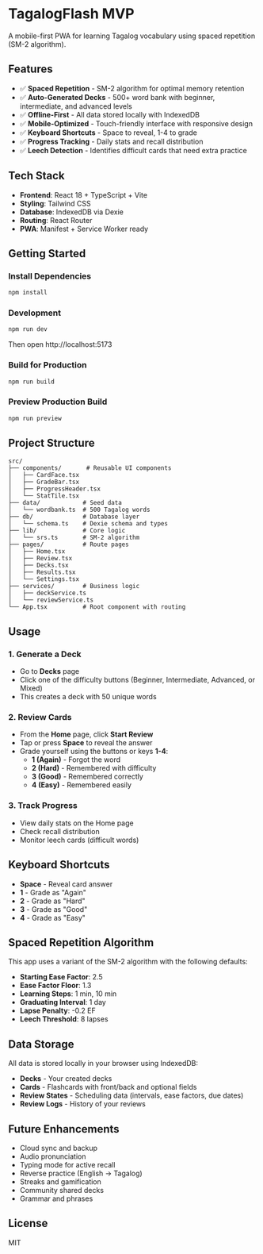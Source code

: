# TagalogFlash MVP

A mobile-first PWA for learning Tagalog vocabulary using spaced repetition (SM-2 algorithm).

## Features

- ✅ **Spaced Repetition** - SM-2 algorithm for optimal memory retention
- ✅ **Auto-Generated Decks** - 500+ word bank with beginner, intermediate, and advanced levels
- ✅ **Offline-First** - All data stored locally with IndexedDB
- ✅ **Mobile-Optimized** - Touch-friendly interface with responsive design
- ✅ **Keyboard Shortcuts** - Space to reveal, 1-4 to grade
- ✅ **Progress Tracking** - Daily stats and recall distribution
- ✅ **Leech Detection** - Identifies difficult cards that need extra practice

## Tech Stack

- **Frontend**: React 18 + TypeScript + Vite
- **Styling**: Tailwind CSS
- **Database**: IndexedDB via Dexie
- **Routing**: React Router
- **PWA**: Manifest + Service Worker ready

## Getting Started

### Install Dependencies
```bash
npm install
```

### Development
```bash
npm run dev
```
Then open http://localhost:5173

### Build for Production
```bash
npm run build
```

### Preview Production Build
```bash
npm run preview
```

## Project Structure

```
src/
├── components/       # Reusable UI components
│   ├── CardFace.tsx
│   ├── GradeBar.tsx
│   ├── ProgressHeader.tsx
│   └── StatTile.tsx
├── data/            # Seed data
│   └── wordbank.ts  # 500 Tagalog words
├── db/              # Database layer
│   └── schema.ts    # Dexie schema and types
├── lib/             # Core logic
│   └── srs.ts       # SM-2 algorithm
├── pages/           # Route pages
│   ├── Home.tsx
│   ├── Review.tsx
│   ├── Decks.tsx
│   ├── Results.tsx
│   └── Settings.tsx
├── services/        # Business logic
│   ├── deckService.ts
│   └── reviewService.ts
└── App.tsx          # Root component with routing
```

## Usage

### 1. Generate a Deck
- Go to **Decks** page
- Click one of the difficulty buttons (Beginner, Intermediate, Advanced, or Mixed)
- This creates a deck with 50 unique words

### 2. Review Cards
- From the **Home** page, click **Start Review**
- Tap or press **Space** to reveal the answer
- Grade yourself using the buttons or keys **1-4**:
  - **1 (Again)** - Forgot the word
  - **2 (Hard)** - Remembered with difficulty
  - **3 (Good)** - Remembered correctly
  - **4 (Easy)** - Remembered easily

### 3. Track Progress
- View daily stats on the Home page
- Check recall distribution
- Monitor leech cards (difficult words)

## Keyboard Shortcuts

- **Space** - Reveal card answer
- **1** - Grade as "Again"
- **2** - Grade as "Hard"
- **3** - Grade as "Good"
- **4** - Grade as "Easy"

## Spaced Repetition Algorithm

This app uses a variant of the SM-2 algorithm with the following defaults:

- **Starting Ease Factor**: 2.5
- **Ease Factor Floor**: 1.3
- **Learning Steps**: 1 min, 10 min
- **Graduating Interval**: 1 day
- **Lapse Penalty**: -0.2 EF
- **Leech Threshold**: 8 lapses

## Data Storage

All data is stored locally in your browser using IndexedDB:
- **Decks** - Your created decks
- **Cards** - Flashcards with front/back and optional fields
- **Review States** - Scheduling data (intervals, ease factors, due dates)
- **Review Logs** - History of your reviews

## Future Enhancements

- Cloud sync and backup
- Audio pronunciation
- Typing mode for active recall
- Reverse practice (English → Tagalog)
- Streaks and gamification
- Community shared decks
- Grammar and phrases

## License

MIT
